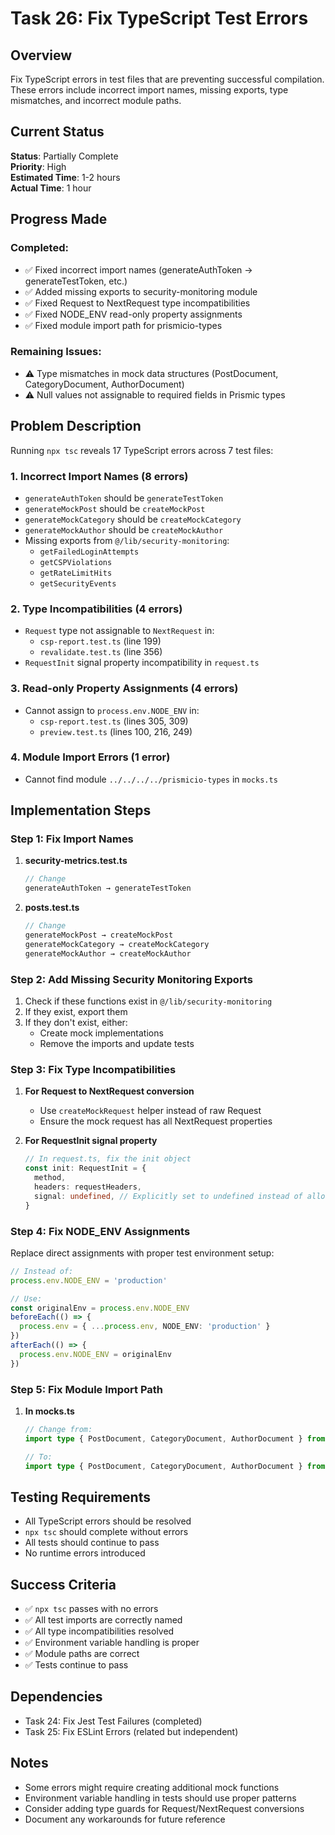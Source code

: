 # Task 26: Fix TypeScript Test Errors

## Overview

Fix TypeScript errors in test files that are preventing successful compilation. These errors include incorrect import names, missing exports, type mismatches, and incorrect module paths.

## Current Status

**Status**: Partially Complete  
**Priority**: High  
**Estimated Time**: 1-2 hours  
**Actual Time**: 1 hour

## Progress Made

### Completed:

- ✅ Fixed incorrect import names (generateAuthToken → generateTestToken, etc.)
- ✅ Added missing exports to security-monitoring module
- ✅ Fixed Request to NextRequest type incompatibilities
- ✅ Fixed NODE_ENV read-only property assignments
- ✅ Fixed module import path for prismicio-types

### Remaining Issues:

- ⚠️ Type mismatches in mock data structures (PostDocument, CategoryDocument, AuthorDocument)
- ⚠️ Null values not assignable to required fields in Prismic types

## Problem Description

Running `npx tsc` reveals 17 TypeScript errors across 7 test files:

### 1. Incorrect Import Names (8 errors)

- `generateAuthToken` should be `generateTestToken`
- `generateMockPost` should be `createMockPost`
- `generateMockCategory` should be `createMockCategory`
- `generateMockAuthor` should be `createMockAuthor`
- Missing exports from `@/lib/security-monitoring`:
  - `getFailedLoginAttempts`
  - `getCSPViolations`
  - `getRateLimitHits`
  - `getSecurityEvents`

### 2. Type Incompatibilities (4 errors)

- `Request` type not assignable to `NextRequest` in:
  - `csp-report.test.ts` (line 199)
  - `revalidate.test.ts` (line 356)
- `RequestInit` signal property incompatibility in `request.ts`

### 3. Read-only Property Assignments (4 errors)

- Cannot assign to `process.env.NODE_ENV` in:
  - `csp-report.test.ts` (lines 305, 309)
  - `preview.test.ts` (lines 100, 216, 249)

### 4. Module Import Errors (1 error)

- Cannot find module `../../../../prismicio-types` in `mocks.ts`

## Implementation Steps

### Step 1: Fix Import Names

1. **security-metrics.test.ts**

   ```typescript
   // Change
   generateAuthToken → generateTestToken
   ```

2. **posts.test.ts**
   ```typescript
   // Change
   generateMockPost → createMockPost
   generateMockCategory → createMockCategory
   generateMockAuthor → createMockAuthor
   ```

### Step 2: Add Missing Security Monitoring Exports

1. Check if these functions exist in `@/lib/security-monitoring`
2. If they exist, export them
3. If they don't exist, either:
   - Create mock implementations
   - Remove the imports and update tests

### Step 3: Fix Type Incompatibilities

1. **For Request to NextRequest conversion**
   - Use `createMockRequest` helper instead of raw Request
   - Ensure the mock request has all NextRequest properties

2. **For RequestInit signal property**
   ```typescript
   // In request.ts, fix the init object
   const init: RequestInit = {
     method,
     headers: requestHeaders,
     signal: undefined, // Explicitly set to undefined instead of allowing null
   }
   ```

### Step 4: Fix NODE_ENV Assignments

Replace direct assignments with proper test environment setup:

```typescript
// Instead of:
process.env.NODE_ENV = 'production'

// Use:
const originalEnv = process.env.NODE_ENV
beforeEach(() => {
  process.env = { ...process.env, NODE_ENV: 'production' }
})
afterEach(() => {
  process.env.NODE_ENV = originalEnv
})
```

### Step 5: Fix Module Import Path

1. **In mocks.ts**

   ```typescript
   // Change from:
   import type { PostDocument, CategoryDocument, AuthorDocument } from '../../../../prismicio-types'

   // To:
   import type { PostDocument, CategoryDocument, AuthorDocument } from '@/prismicio-types'
   ```

## Testing Requirements

- All TypeScript errors should be resolved
- `npx tsc` should complete without errors
- All tests should continue to pass
- No runtime errors introduced

## Success Criteria

- ✅ `npx tsc` passes with no errors
- ✅ All test imports are correctly named
- ✅ All type incompatibilities resolved
- ✅ Environment variable handling is proper
- ✅ Module paths are correct
- ✅ Tests continue to pass

## Dependencies

- Task 24: Fix Jest Test Failures (completed)
- Task 25: Fix ESLint Errors (related but independent)

## Notes

- Some errors might require creating additional mock functions
- Environment variable handling in tests should use proper patterns
- Consider adding type guards for Request/NextRequest conversions
- Document any workarounds for future reference
